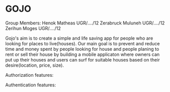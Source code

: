 # GOJO

Group Members:
Henok Matheas UGR/..../12
Zerabruck Muluneh UGR/..../12
Zerihun Moges UGR/..../12

Gojo's aim is to create a simple and life saving app for people who are looking for places to live(houses). Our main goal is to prevent and reduce time and money spent by people looking for house and people planing to rent or sell their house by building a mobile applicaton where owners can put up their houses and users can surf for suitable houses based on their desire(location, price, size).

Authorization features:


Authentication features:
